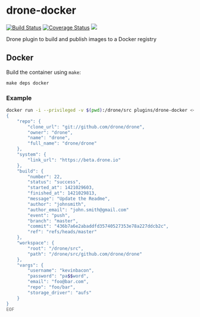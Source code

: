 # drone-docker

[![Build Status](http://beta.drone.io/api/badges/drone-plugins/drone-docker/status.svg)](http://beta.drone.io/drone-plugins/drone-docker)
[![Coverage Status](https://aircover.co/badges/drone-plugins/drone-docker/coverage.svg)](https://aircover.co/drone-plugins/drone-docker)
[![](https://badge.imagelayers.io/plugins/drone-docker:latest.svg)](https://imagelayers.io/?images=plugins/drone-docker:latest 'Get your own badge on imagelayers.io')

Drone plugin to build and publish images to a Docker registry

## Docker

Build the container using `make`:

```
make deps docker
```

### Example

```sh
docker run -i --privileged -v $(pwd):/drone/src plugins/drone-docker <<EOF
{
    "repo": {
        "clone_url": "git://github.com/drone/drone",
        "owner": "drone",
        "name": "drone",
        "full_name": "drone/drone"
    },
    "system": {
        "link_url": "https://beta.drone.io"
    },
    "build": {
        "number": 22,
        "status": "success",
        "started_at": 1421029603,
        "finished_at": 1421029813,
        "message": "Update the Readme",
        "author": "johnsmith",
        "author_email": "john.smith@gmail.com"
        "event": "push",
        "branch": "master",
        "commit": "436b7a6e2abaddfd35740527353e78a227ddcb2c",
        "ref": "refs/heads/master"
    },
    "workspace": {
        "root": "/drone/src",
        "path": "/drone/src/github.com/drone/drone"
    },
    "vargs": {
        "username": "kevinbacon",
        "password": "pa$$word",
        "email": "foo@bar.com",
        "repo": "foo/bar",
        "storage_driver": "aufs"
    }
}
EOF
```
